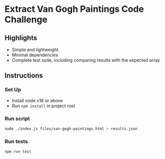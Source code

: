 # Extract Van Gogh Paintings Code Challenge

## Highlights

- Simple and lightweight
- Minimal dependencies
- Complete test suite, including comparing results with the expected array

## Instructions

### Set Up

- Install node v18 or above
- Run `npm install` in project root

### Run script

```bash
node ./index.js files/van-gogh-paintings.html > results.json
```

### Run tests

```bash
npm run test
```
